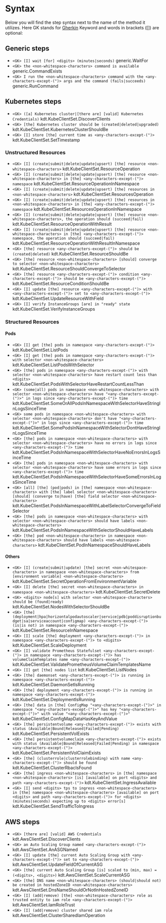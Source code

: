 # Syntax
Below you will find the step syntax next to the name of the method it utilizes. Here GK stands for [Gherkin](https://cucumber.io/docs/gherkin/reference/#keywords) Keyword and words in brackets ([]) are optional:

## Generic steps
- `<GK> [I] wait [for] <digits> (minutes|seconds)` generic.WaitFor
- `<GK> the <non-whitespace-characters> command is available` generic.CommandExists
- `<GK> I run the <non-whitespace-characters> command with the <any-characters-except-(")> args and the command (fails|succeeds)` generic.RunCommand

## Kubernetes steps
- `<GK> ([a] Kubernetes cluster|[there are] [valid] Kubernetes Credentials)` kdt.KubeClientSet.DiscoverClients
- `<GK> [the] Kubernetes cluster should be (created|deleted|upgraded)` kdt.KubeClientSet.KubernetesClusterShouldBe
- `<GK> [I] store [the] current time as <any-characters-except-(")>` kdt.KubeClientSet.SetTimestamp

### Unstructured Resources
- `<GK> [I] (create|submit|delete|update|upsert) [the] resource <non-whitespace-characters>` kdt.KubeClientSet.ResourceOperation
- `<GK> [I] (create|submit|delete|update|upsert) [the] resource <non-whitespace-characters> in [the] <any-characters-except-(")> namespace` kdt.KubeClientSet.ResourceOperationInNamespace
- `<GK> [I] (create|submit|delete|update|upsert) [the] resources in <non-whitespace-characters>` kdt.KubeClientSet.ResourcesOperation
- `<GK> [I] (create|submit|delete|update|upsert) [the] resources in <non-whitespace-characters> in [the] <any-characters-except-(")> namespace` kdt.KubeClientSet.ResourcesOperationInNamespace
- `<GK> [I] (create|submit|delete|update|upsert) [the] resource <non-whitespace-characters>, the operation should (succeed|fail)` kdt.KubeClientSet.ResourceOperationWithResult
- `<GK> [I] (create|submit|delete|update|upsert) [the] resource <non-whitespace-characters> in [the] <any-characters-except-(")> namespace, the operation should (succeed|fail)` kdt.KubeClientSet.ResourceOperationWithResultInNamespace
- `<GK> [the] resource <any-characters-except-(")> should be (created|deleted)` kdt.KubeClientSet.ResourceShouldBe
- `<GK> [the] resource <non-whitespace-characters> [should] converge to selector <non-whitespace-characters>` kdt.KubeClientSet.ResourceShouldConvergeToSelector
- `<GK> [the] resource <any-characters-except-(")> condition <any-characters-except-(")> should be <any-characters-except-(")>` kdt.KubeClientSet.ResourceConditionShouldBe
- `<GK> [I] update [the] resource <any-characters-except-(")> with <any-characters-except-(")> set to <any-characters-except-(")>` kdt.KubeClientSet.UpdateResourceWithField
- `<GK> [I] verify InstanceGroups [are] in "ready" state` kdt.KubeClientSet.VerifyInstanceGroups

### Structured Resources

#### Pods
- `<GK> [I] get [the] pods in namespace <any-characters-except-(")>` kdt.KubeClientSet.ListPods
- `<GK> [I] get [the] pods in namespace <any-characters-except-(")> with selector <non-whitespace-characters>` kdt.KubeClientSet.ListPodsWithSelector
- `<GK> [the] pods in namespace <any-characters-except-(")> with selector <non-whitespace-characters> have restart count less than <digits>` kdt.KubeClientSet.PodsWithSelectorHaveRestartCountLessThan
- `<GK> (some|all) pods in namespace <non-whitespace-characters> with selector <non-whitespace-characters> have "<any-characters-except-(")>" in logs since <any-characters-except-(")> time` kdt.KubeClientSet.SomeOrAllPodsInNamespaceWithSelectorHaveStringInLogsSinceTime
- `<GK> some pods in namespace <non-whitespace-characters> with selector <non-whitespace-characters> don't have "<any-characters-except-(")>" in logs since <any-characters-except-(")> time` kdt.KubeClientSet.SomePodsInNamespaceWithSelectorDontHaveStringInLogsSinceTime
- `<GK> [the] pods in namespace <non-whitespace-characters> with selector <non-whitespace-characters> have no errors in logs since <any-characters-except-(")> time` kdt.KubeClientSet.PodsInNamespaceWithSelectorHaveNoErrorsInLogsSinceTime
- `<GK> [the] pods in namespace <non-whitespace-characters> with selector <non-whitespace-characters> have some errors in logs since <any-characters-except-(")> time` kdt.KubeClientSet.PodsInNamespaceWithSelectorHaveSomeErrorsInLogsSinceTime
- `<GK> [all] [the] (pod|pods) in [the] namespace <non-whitespace-characters> with [the] label selector <non-whitespace-characters> [should] (converge to|have) [the] field selector <non-whitespace-characters>` kdt.KubeClientSet.PodsInNamespaceWithLabelSelectorConvergeToFieldSelector
- `<GK> [the] pods in namespace <non-whitespace-characters> with selector <non-whitespace-characters> should have labels <non-whitespace-characters>` kdt.KubeClientSet.PodsInNamespaceWithSelectorShouldHaveLabels
- `<GK> [the] pod <non-whitespace-characters> in namespace <non-whitespace-characters> should have labels <non-whitespace-characters>` kdt.KubeClientSet.PodInNamespaceShouldHaveLabels

#### Others
- `<GK> [I] (create|submit|update) [the] secret <non-whitespace-characters> in namespace <non-whitespace-characters> from [environment variable] <non-whitespace-characters>` kdt.KubeClientSet.SecretOperationFromEnvironmentVariable
- `<GK> [I] delete [the] secret <non-whitespace-characters> in namespace <non-whitespace-characters>` kdt.KubeClientSet.SecretDelete
- `<GK> <digits> node[s] with selector <non-whitespace-characters> should be (found|ready)` kdt.KubeClientSet.NodesWithSelectorShouldBe
- `<GK> [the] (deployment|hpa|horizontalpodautoscaler|service|pdb|poddisruptionbudget|sa|serviceaccount|configmap) <any-characters-except-(")> (is|is not) in namespace <any-characters-except-(")>` kdt.KubeClientSet.ResourceInNamespace
- `<GK> [I] scale [the] deployment <any-characters-except-(")> in namespace <any-characters-except-(")> to <digits>` kdt.KubeClientSet.ScaleDeployment
- `<GK> [I] validate Prometheus Statefulset <any-characters-except-(")> in namespace <any-characters-except-(")> has volumeClaimTemplates name <any-characters-except-(")>` kdt.KubeClientSet.ValidatePrometheusVolumeClaimTemplatesName
- `<GK> [I] get [the] nodes list` kdt.KubeClientSet.ListNodes
- `<GK> [the] daemonset <any-characters-except-(")> is running in namespace <any-characters-except-(")>` kdt.KubeClientSet.DaemonSetIsRunning
- `<GK> [the] deployment <any-characters-except-(")> is running in namespace <any-characters-except-(")>` kdt.KubeClientSet.DeploymentIsRunning
- `<GK> [the] data in [the] ConfigMap "<any-characters-except-(")>" in namespace "<any-characters-except-(")>" has key "<any-characters-except-(")>" with value "<any-characters-except-(")>"` kdt.KubeClientSet.ConfigMapDataHasKeyAndValue
- `<GK> [the] persistentvolume <any-characters-except-(")> exists with status (Available|Bound|Released|Failed|Pending)` kdt.KubeClientSet.PersistentVolExists
- `<GK> [the] persistentvolumeclaim <any-characters-except-(")> exists with status (Available|Bound|Released|Failed|Pending) in namespace <any-characters-except-(")>` kdt.KubeClientSet.PersistentVolClaimExists
- `<GK> [the] (clusterrole|clusterrolebinding) with name <any-characters-except-(")> should be found` kdt.KubeClientSet.ClusterRbacIsFound
- `<GK> [the] ingress <non-whitespace-characters> in [the] namespace <non-whitespace-characters> [is] [available] on port <digits> and path <any-characters-except-(")>` kdt.KubeClientSet.IngressAvailable
- `<GK> [I] send <digits> tps to ingress <non-whitespace-characters> in [the] namespace <non-whitespace-characters> [available] on port <digits> and path <any-characters-except-(")> for <digits> (minutes|seconds) expecting up to <digits> error[s]` kdt.KubeClientSet.SendTrafficToIngress

## AWS steps
- `<GK> [there are] [valid] AWS Credentials` kdt.AwsClientSet.DiscoverClients
- `<GK> an Auto Scaling Group named <any-characters-except-(")>` kdt.AwsClientSet.AnASGNamed
- `<GK> [I] update [the] current Auto Scaling Group with <any-characters-except-(")> set to <any-characters-except-(")>` kdt.AwsClientSet.UpdateFieldOfCurrentASG
- `<GK> [the] current Auto Scaling Group [is] scaled to (min, max) = (<digits>, <digits>)` kdt.AwsClientSet.ScaleCurrentASG
- `<GK> [the] DNS name <non-whitespace-characters> (should|should not) be created in hostedZoneID <non-whitespace-characters>` kdt.AwsClientSet.DnsNameShouldOrNotInHostedZoneID
- `<GK> [I] (add|remove) [the] <non-whitespace-characters> role as trusted entity to iam role <any-characters-except-(")>` kdt.AwsClientSet.IamRoleTrust
- `<GK> [I] (add|remove) cluster shared iam role` kdt.AwsClientSet.ClusterSharedIamOperation
